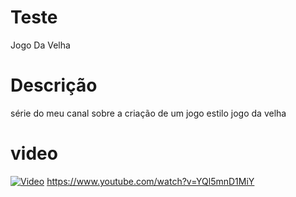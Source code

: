 # Teste
Jogo Da Velha

# Descrição
série do meu canal
sobre a criação de um jogo
estilo jogo da velha

# video
[![Video](https://img.youtube.com/vi/YQl5mnD1MiY/maxresdefault.jpg)](https://www.youtube.com/watch?v=YQl5mnD1MiY)
https://www.youtube.com/watch?v=YQl5mnD1MiY
